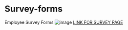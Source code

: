 # Survey-forms
Employee Survey Forms
![image](https://user-images.githubusercontent.com/84678584/172833701-cd7e54da-18fb-4941-bfe7-5ca0a12713a8.png)
[LINK FOR SURVEY PAGE](http://127.0.0.1:5500/)


